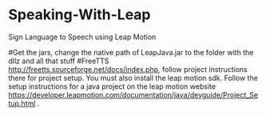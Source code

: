 # Speaking-With-Leap
Sign Language to Speech using Leap Motion

#Get the jars, change the native path of LeapJava.jar to the folder with the dllz and all that stuff
#FreeTTS  http://freetts.sourceforge.net/docs/index.php, follow project instructions there for project setup. You must also install the leap motion sdk. Follow the setup instructions for a java project on the leap motion website https://developer.leapmotion.com/documentation/java/devguide/Project_Setup.html . 



